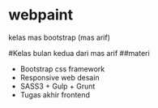 # webpaint
kelas mas bootstrap (mas arif)

#Kelas bulan kedua dari mas arif
##materi
- Bootstrap css framework
- Responsive web desain
- SASS3 + Gulp + Grunt
- Tugas akhir frontend
